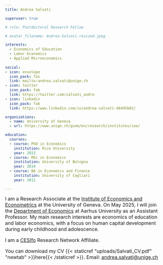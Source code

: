 ```yaml
---
title: Andrea Salvati

superuser: true

# role: Postdoctoral Research Fellow

# avatar_filename: Andrea-Salvati-resized.jpeg

interests:
  - Economics of Education
  - Labor Economics
  - Applied Microeconomics
  
social:
- icon: envelope
  icon_pack: fas
  link: mailto:andrea.salvati@unige.ch
- icon: twitter
  icon_pack: fab
  link: https://twitter.com/salvati_andre
- icon: linkedin
  icon_pack: fab
  link: https://www.linkedin.com/in/andrea-salvati-48495b82/

organizations:
  - name: University of Geneva
  - url: https://www.unige.ch/gsem/en/research/institutes/iee/

education:
  courses:
  - course: PhD in Economics
    institution: Rice University
    year: 2022
  - course: MSc in Economics
    institution: University of Bologna
    year: 2014
  - course: BA in Economics and Finance
    institution: University of Cagliari
    year: 2011

---
```


<font size="3">I am a Research Associate at the [Institute of Economics and Econometrics](https://www.unige.ch/gsem/en/research/institutes/iee/) at the University of Geneva. On May 2025, I will join the [Department of Economics](https://econ.au.dk/) at Aarhus University as an Assistant Professor. My main research interests are economics of education and labor economics, with a focus on human capital development during early childhood and adolescence. 

I am a [CESIfo](https://www.cesifo.org/) Research Network Affiliate.

You can download my CV {{< staticref "uploads/Salvati_CV.pdf" "newtab" >}}here{{< /staticref >}}. Email: andrea.salvati@unige.ch

</font>
